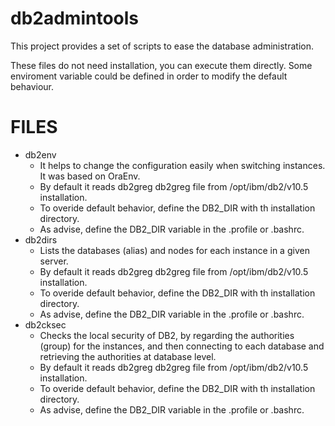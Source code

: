 db2admintools
=============

This project provides a set of scripts to ease the database administration.

These files do not need installation, you can execute them directly. Some enviroment
variable could be defined in order to modify the default behaviour.

# FILES 

 * db2env
   * It helps to change the configuration easily when switching instances. It
     was based on OraEnv.
   * By default it reads db2greg db2greg file from /opt/ibm/db2/v10.5 installation.
   * To overide default behavior, define the DB2_DIR with th installation directory.
   * As advise, define the DB2_DIR variable in the .profile or .bashrc.
 * db2dirs
   * Lists the databases (alias) and nodes for each instance in a given server.
   * By default it reads db2greg db2greg file from /opt/ibm/db2/v10.5 installation.
   * To overide default behavior, define the DB2_DIR with th installation directory.
   * As advise, define the DB2_DIR variable in the .profile or .bashrc.
 * db2cksec
   * Checks the local security of DB2, by regarding the authorities (group) for the
     instances, and then connecting to each database and retrieving the authorities
     at database level.
   * By default it reads db2greg db2greg file from /opt/ibm/db2/v10.5 installation.
   * To overide default behavior, define the DB2_DIR with th installation directory.
   * As advise, define the DB2_DIR variable in the .profile or .bashrc.


